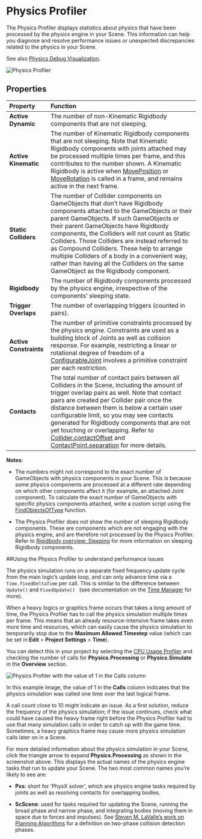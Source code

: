 Physics Profiler
================

The Physics Profiler displays statistics about physics that have been processed by the physics engine in your Scene. This information can help you diagnose and resolve performance issues or unexpected discrepancies related to the physics in your Scene. 

See also [Physics Debug Visualization](PhysicsDebugVisualization).

![Physics Profiler](../uploads/Main/physicsProfiler0.png)


Properties
----------

|**Property** |**Function** |
|:---|:---|
|__Active Dynamic__|The number of non-Kinematic Rigidbody components that are not sleeping.|
|__Active Kinematic__|The number of Kinematic Rigidbody components that are not sleeping. Note that Kinematic Rigidbody components with joints attached may be processed multiple times per frame, and this contributes to the number shown. A Kinematic Rigidbody is active when [MovePosition](ScriptRef:Rigidbody.MovePosition.html) or [MoveRotation](ScriptRef:Rigidbody.MoveRotation.html) is called in a frame, and remains active in the next frame.|
|__Static Colliders__|The number of Collider components on GameObjects that don’t have Rigidbody components attached to the GameObjects or their parent GameObjects. If such GameObjects or their parent GameObjects have Rigidbody components, the Colliders will not count as Static Colliders. Those Colliders are instead referred to as Compound Colliders. These help to arrange multiple Colliders of a body in a convenient way, rather than having all the Colliders on the same GameObject as the Rigidbody component.|
|**Rigidbody**|The number of Rigidbody components processed by the physics engine, irrespective of the components’ sleeping state.|
|__Trigger Overlaps__|The number of overlapping triggers (counted in pairs).|
|__Active Constraints__|The number of primitive constraints processed by the physics engine. Constraints are used as a building block of Joints as well as collision response. For example, restricting a linear or rotational degree of freedom of a [ConfigurableJoint](ScriptRef:ConfigurableJoint.html) involves a primitive constraint per each restriction.|
|__Contacts__|The total number of contact pairs between all Colliders in the Scene, including the amount of trigger overlap pairs as well. Note that contact pairs are created per Collider pair once the distance between them is below a certain user configurable limit, so you may see contacts generated for Rigidbody components that are not yet touching or overlapping. Refer to [Collider.contactOffset](ScriptRef:Collider-contactOffset.html) and [ContactPoint.separation](ScriptRef:ContactPoint-separation) for more details.|

**Notes**:

* The numbers might not correspond to the exact number of GameObjects with physics components in your Scene. This is because some physics components are processed at a different rate depending on which other components affect it (for example, an attached Joint component). To calculate the exact number of GameObjects with specific physics components attached, write a custom script using the [FindObjectsOfType](https://docs.unity3d.com/ScriptReference/Object.FindObjectsOfType.html) function.

* The Physics Profiler does not show the number of sleeping Rigidbody components. These are components which are not engaging with the physics engine, and are therefore not processed by the Physics Profiler. Refer to [Rigidbody overview: Sleeping](http://mdeditor.infra.hq.unity3d.com/#RigidbodiesOverview) for more information on sleeping Rigidbody components.

##Using the Physics Profiler to understand performance issues

The physics simulation runs on a separate fixed frequency update cycle from the main logic’s update loop, and can only advance time via a `Time.fixedDeltaTime` per call. This is similar to the difference between `Update()` and `FixedUpdate() ` (see documentation on the [Time Manager](class-TimeManager) for more). 

When a heavy logics or graphics frame occurs that takes a long amount of time, the Physics Profiler has to call the physics simulation multiple times per frame. This means that an already resource-intensive frame takes even more time and resources, which can easily cause the physics simulation to temporarily stop due to the __Maximum Allowed Timestep__ value (which can be set in __Edit__ > __Project Settings__ > __Time__). 

You can detect this in your project by selecting the [CPU Usage Profiler](ProfilerCPU) and checking the number of calls for __Physics.Processing__ or __Physics.Simulate__ in the __Overview__ section. 


![Physics Profiler with the value of 1 in the __Calls__ column](../uploads/Main/physicsProfiler1.png)


In this example image, the value of 1 in the __Calls__ column indicates that the physics simulation was called one time over the last logical frame. 

A call count close to 10 might indicate an issue. As a first solution, reduce the frequency of the physics simulation; if the issue continues, check what could have caused the heavy frame right before the Physics Profiler had to use that many simulation calls in order to catch up with the game time. Sometimes, a heavy graphics frame may cause more physics simulation calls later on in a Scene. 

For more detailed information about the physics simulation in your Scene, click the triangle arrow to expand __Physics.Processing__ as shown in the screenshot above. This displays the actual names of the physics engine tasks that run to update your Scene. The two most common names you’re likely to see are:

* __Pxs__: short for ‘PhysX solver’, which are physics engine tasks required by joints as well as resolving contacts for overlapping bodies.

* __ScScene__: used for tasks required for updating the Scene, running the broad phase and narrow phase, and integrating bodies (moving them in space due to forces and impulses). See [Steven M. LaValle’s work on Planning Algorithms](http://planning.cs.uiuc.edu/node214.html) for a definition on two-phase collision detection phases.
